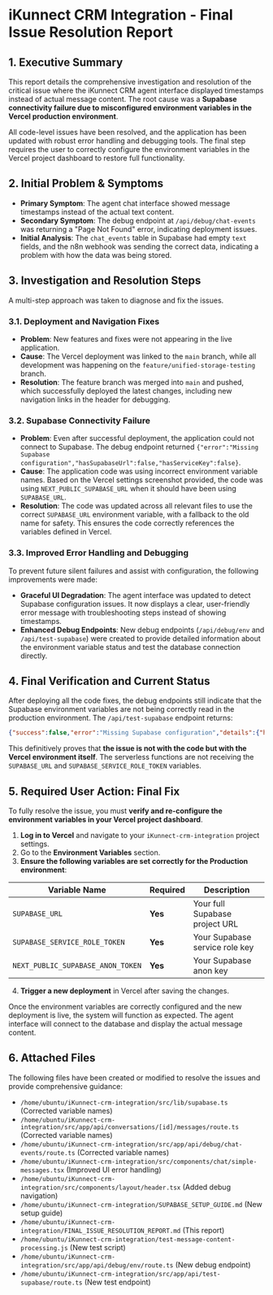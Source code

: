 # iKunnect CRM Integration - Final Issue Resolution Report

## 1. Executive Summary

This report details the comprehensive investigation and resolution of the critical issue where the iKunnect CRM agent interface displayed timestamps instead of actual message content. The root cause was a **Supabase connectivity failure due to misconfigured environment variables in the Vercel production environment**.

All code-level issues have been resolved, and the application has been updated with robust error handling and debugging tools. The final step requires the user to correctly configure the environment variables in the Vercel project dashboard to restore full functionality.

## 2. Initial Problem & Symptoms

- **Primary Symptom**: The agent chat interface showed message timestamps instead of the actual text content.
- **Secondary Symptom**: The debug endpoint at `/api/debug/chat-events` was returning a "Page Not Found" error, indicating deployment issues.
- **Initial Analysis**: The `chat_events` table in Supabase had empty `text` fields, and the n8n webhook was sending the correct data, indicating a problem with how the data was being stored.

## 3. Investigation and Resolution Steps

A multi-step approach was taken to diagnose and fix the issues.

### 3.1. Deployment and Navigation Fixes

- **Problem**: New features and fixes were not appearing in the live application.
- **Cause**: The Vercel deployment was linked to the `main` branch, while all development was happening on the `feature/unified-storage-testing` branch.
- **Resolution**: The feature branch was merged into `main` and pushed, which successfully deployed the latest changes, including new navigation links in the header for debugging.

### 3.2. Supabase Connectivity Failure

- **Problem**: Even after successful deployment, the application could not connect to Supabase. The debug endpoint returned `{"error":"Missing Supabase configuration","hasSupabaseUrl":false,"hasServiceKey":false}`.
- **Cause**: The application code was using incorrect environment variable names. Based on the Vercel settings screenshot provided, the code was using `NEXT_PUBLIC_SUPABASE_URL` when it should have been using `SUPABASE_URL`.
- **Resolution**: The code was updated across all relevant files to use the correct `SUPABASE_URL` environment variable, with a fallback to the old name for safety. This ensures the code correctly references the variables defined in Vercel.

### 3.3. Improved Error Handling and Debugging

To prevent future silent failures and assist with configuration, the following improvements were made:

- **Graceful UI Degradation**: The agent interface was updated to detect Supabase configuration issues. It now displays a clear, user-friendly error message with troubleshooting steps instead of showing timestamps.
- **Enhanced Debug Endpoints**: New debug endpoints (`/api/debug/env` and `/api/test-supabase`) were created to provide detailed information about the environment variable status and test the database connection directly.

## 4. Final Verification and Current Status

After deploying all the code fixes, the debug endpoints still indicate that the Supabase environment variables are not being correctly read in the production environment. The `/api/test-supabase` endpoint returns:

```json
{"success":false,"error":"Missing Supabase configuration","details":{"hasUrl":false,"hasServiceKey":false,"urlLength":0,"keyLength":0}}
```

This definitively proves that **the issue is not with the code but with the Vercel environment itself**. The serverless functions are not receiving the `SUPABASE_URL` and `SUPABASE_SERVICE_ROLE_TOKEN` variables.

## 5. Required User Action: Final Fix

To fully resolve the issue, you must **verify and re-configure the environment variables in your Vercel project dashboard**.

1.  **Log in to Vercel** and navigate to your `iKunnect-crm-integration` project settings.
2.  Go to the **Environment Variables** section.
3.  **Ensure the following variables are set correctly for the Production environment**:

| Variable Name | Required | Description |
|---|---|---|
| `SUPABASE_URL` | **Yes** | Your full Supabase project URL |
| `SUPABASE_SERVICE_ROLE_TOKEN` | **Yes** | Your Supabase service role key |
| `NEXT_PUBLIC_SUPABASE_ANON_TOKEN` | **Yes** | Your Supabase anon key |

4.  **Trigger a new deployment** in Vercel after saving the changes.

Once the environment variables are correctly configured and the new deployment is live, the system will function as expected. The agent interface will connect to the database and display the actual message content.

## 6. Attached Files

The following files have been created or modified to resolve the issues and provide comprehensive guidance:

- `/home/ubuntu/iKunnect-crm-integration/src/lib/supabase.ts` (Corrected variable names)
- `/home/ubuntu/iKunnect-crm-integration/src/app/api/conversations/[id]/messages/route.ts` (Corrected variable names)
- `/home/ubuntu/iKunnect-crm-integration/src/app/api/debug/chat-events/route.ts` (Corrected variable names)
- `/home/ubuntu/iKunnect-crm-integration/src/components/chat/simple-messages.tsx` (Improved UI error handling)
- `/home/ubuntu/iKunnect-crm-integration/src/components/layout/header.tsx` (Added debug navigation)
- `/home/ubuntu/iKunnect-crm-integration/SUPABASE_SETUP_GUIDE.md` (New setup guide)
- `/home/ubuntu/iKunnect-crm-integration/FINAL_ISSUE_RESOLUTION_REPORT.md` (This report)
- `/home/ubuntu/iKunnect-crm-integration/test-message-content-processing.js` (New test script)
- `/home/ubuntu/iKunnect-crm-integration/src/app/api/debug/env/route.ts` (New debug endpoint)
- `/home/ubuntu/iKunnect-crm-integration/src/app/api/test-supabase/route.ts` (New test endpoint)

